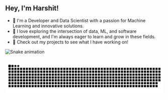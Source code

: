 
## Hey, I'm Harshit!

- 🔭 I'm a Developer and Data Scientist with a passion for Machine Learning and innovative solutions.
- 🌱  I love exploring the intersection of data, ML, and software development, and I'm always eager to learn and grow in these fields.
- 💬 Check out my projects to see what I have working on!
<!--
**harshitjiandani/harshitjiandani** is a ✨ _special_ ✨ repository because its `README.md` (this file) appears on your GitHub profile.

Here are some ideas to get you started:


-->






  ![Snake animation](https://github.com/harshitjiandani/harshitjiandani/output/snake.svg)





###

<img src="https://raw.githubusercontent.com/harshitjiandani/harshitjiandani/output/snake.svg" alt="Snake animation" />

###

<div style="width: 99px; height: 50px; overflow: hidden;">
  <img src="https://raw.githubusercontent.com/harshitjiandani/harshitjiandani/main/svgviewer-output.svg" style="width: 100%; height: 80%;>
</div>

